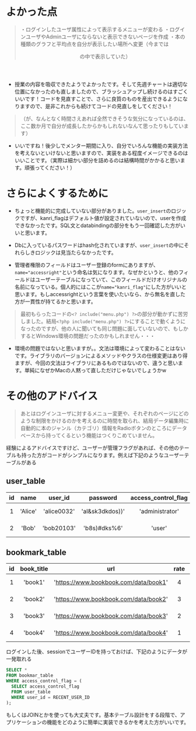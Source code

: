 # よかった点
> ・ログインしたユーザ属性によって表示するメニューが変わる
> ・ログインユーザやAdminユーザにならないと表示できないページを作成
> ・本の種類のグラフと平均点を自分が表示したい場所へ変更（今までは<header>の中で表示していた）
- 授業の内容を吸収できたようでよかったです。そして先週チャートは適切な位置になかったのも直しましたので、ブラッシュアップし続けるのはすごくいいです！コードを見直すことで、さらに良質のものを産出できるようになりますので、是非これからも続けてコードの見直しをしてください！


> （が、なんとなく時間さえあれば全然できそうな気分になっているのは、ここ数か月で自分が成長したからかもしれないなんて思ったりもしています）
- いいですね！後少しでメンター期間に入り、自分でいろんな機能の実装方法を考えないといけないと思いますので、実装をある程度イメージできるのはいいことです。（実際は細かい部分を詰めるのは結構時間がかかると思います。頑張ってください！）

# さらによくするために
- ちょっと機能的に完成していない部分がありました。`user_insert`のロジックですが、kanri_flagはデフォルト値が設定されていないので、userを作成できなかったです。SQL文とdatabindingの部分をもう一回確認した方がいいと思います。

- Dbに入っているパスワードはhash化されていますが、`user_insert`の中にそれらしきロジックは見当たらなかったです。

- 管理者権限のフィールドはユーザー登録のformにありますが、`name="accessright"`という命名は気になります。なぜかというと、他のフィールドはユーザーテーブルになっていて、このフィールドだけオリジナルの名前になっている。個人的にはここが`name="kanri_flag"`にした方がいいと思います。もしaccessrightという言葉を使いたいなら、から無名を直した方が一貫性が持てるかと思います。

> 最初もらったコードの`<? include("menu.php") ?>`の部分が動かずに苦労しました。結局`<?php include("menu.php") ?>`にすることで動くようになったのですが、他の人に聞いても同じ問題に面していないので、もしかするとWindows環境の問題だったのかもしれません・・・
- 環境の問題ではないと思いますが。。文法は環境によって変わることはないです。ライブラリのバージョンによるメソッドやクラスの仕様変更はあり得ますが、今回の文法はライブラリにあるものではないので、違うと思います。単純になぜかMacの人黙って直しただけじゃないでしょうかw

# その他のアドバイス
> あとはログインユーザに対するメニュー変更や、それぞれのページにどのような制限をかけるのかを考えるのに時間を取られ、結局データ編集時に自動的に本のジャンル（カテゴリ）情報をRadioボタンのところにデータベースから持ってくるという機能はつくりこめていません。

経験によるアドバイスですけど、ユーザーが管理フラグがあれば、その他のテーブルも持った方がコードがシンプルになります。例えば下記のようなユーザーテーブルがある

## **user_table**
|id|name|user_id|password|access_control_flag|created_at|
|:---:|:---:|:---:|:---:|:---:|:---:|
|1|'Alice'|'alice0032'|'al&sk3dkdos))'|'administrator'|2020-02-07T12:34:56Z|
|2|'Bob'|'bob20103'|'b8s)#dks%6'|'user'|2020-02-07T01:23:45Z|

## **bookmark_table**
|id|book_title|url|rate|comment|access_control_flag|created_at|
|:---:|:---:|:---:|:---:|:---:|:---:|:---:|
|1|'book1'|'https://www.bookbook.com/data/book1'|4|'Nice Book'|'administrator'|2020-01-02T03:04:05Z|
|2|'book2'|'https://www.bookbook.com/data/book2'|3|'Normal Book'|'user'|2020-01-03T03:04:05Z|
|3|'book3'|'https://www.bookbook.com/data/book3'|2|'Boring Book'|'user'|2020-01-04T03:04:05Z|
|4|'book4'|'https://www.bookbook.com/data/book4'|1|'A@RY&*(23DH'|'user'|2020-01-05T03:04:05Z|

ログインした後、sessionでユーザーIDを持っておけば、下記のようにデータが一発取れる

```sql
SELECT * 
FROM bookmar_table
WHERE access_control_flag = (
  SELECT access_control_flag
  FROM user_table
  WHERE user_id = RECENT_USER_ID
);
```
もしくはJOINとかを使っても大丈夫です。基本テーブル設計をする段階で、アプリケーションの機能をどのように簡単に実装できるかを考えた方がいいです。

